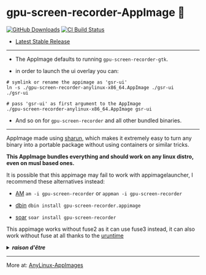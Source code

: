 # gpu-screen-recorder-AppImage 🐧

[![GitHub Downloads](https://img.shields.io/github/downloads/pkgforge-dev/gpu-screen-recorder-AppImage/total?logo=github&label=GitHub%20Downloads)](https://github.com/pkgforge-dev/gpu-screen-recorder-AppImage/releases/latest)
[![CI Build Status](https://github.com//pkgforge-dev/gpu-screen-recorder-AppImage/actions/workflows/blank.yml/badge.svg)](https://github.com/pkgforge-dev/gpu-screen-recorder-AppImage/releases/latest)

* [Latest Stable Release](https://github.com/pkgforge-dev/gpu-screen-recorder-AppImage/releases/latest)

---

* The AppImage defaults to running `gpu-screen-recorder-gtk`.

* in order to launch the ui overlay you can:

```
# symlink or rename the appimage as 'gsr-ui'
ln -s ./gpu-screen-recorder-anylinux-x86_64.AppImage ./gsr-ui
./gsr-ui
```

```
# pass 'gsr-ui' as first argument to the AppImage
./gpu-screen-recorder-anylinux-x86_64.AppImage gsr-ui
```

* And so on for `gpu-screen-recorder` and all other bundled binaries.

--------------------------------------------------------------------------------

AppImage made using [sharun](https://github.com/VHSgunzo/sharun), which makes it extremely easy to turn any binary into a portable package without using containers or similar tricks.

**This AppImage bundles everything and should work on any linux distro, even on musl based ones.**

It is possible that this appimage may fail to work with appimagelauncher, I recommend these alternatives instead: 

* [AM](https://github.com/ivan-hc/AM) `am -i gpu-screen-recorder` or `appman -i gpu-screen-recorder`

* [dbin](https://github.com/xplshn/dbin) `dbin install gpu-screen-recorder.appimage`

* [soar](https://github.com/pkgforge/soar) `soar install gpu-screen-recorder`

This appimage works without fuse2 as it can use fuse3 instead, it can also work without fuse at all thanks to the [uruntime](https://github.com/VHSgunzo/uruntime)

<details>
  <summary><b><i>raison d'être</i></b></summary>
    <img src="https://github.com/user-attachments/assets/d40067a6-37d2-4784-927c-2c7f7cc6104b" alt="Inspiration Image">
  </a>
</details>

---

More at: [AnyLinux-AppImages](https://pkgforge-dev.github.io/Anylinux-AppImages/) 

